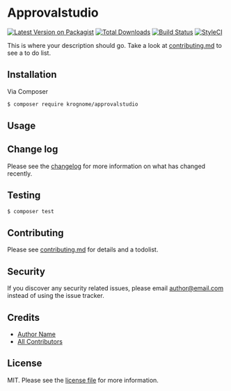 # Approvalstudio

[![Latest Version on Packagist][ico-version]][link-packagist]
[![Total Downloads][ico-downloads]][link-downloads]
[![Build Status][ico-travis]][link-travis]
[![StyleCI][ico-styleci]][link-styleci]

This is where your description should go. Take a look at [contributing.md](contributing.md) to see a to do list.

## Installation

Via Composer

``` bash
$ composer require krognome/approvalstudio
```

## Usage

## Change log

Please see the [changelog](changelog.md) for more information on what has changed recently.

## Testing

``` bash
$ composer test
```

## Contributing

Please see [contributing.md](contributing.md) for details and a todolist.

## Security

If you discover any security related issues, please email author@email.com instead of using the issue tracker.

## Credits

- [Author Name][link-author]
- [All Contributors][link-contributors]

## License

MIT. Please see the [license file](license.md) for more information.

[ico-version]: https://img.shields.io/packagist/v/krognome/approvalstudio.svg?style=flat-square
[ico-downloads]: https://img.shields.io/packagist/dt/krognome/approvalstudio.svg?style=flat-square
[ico-travis]: https://img.shields.io/travis/krognome/approvalstudio/master.svg?style=flat-square
[ico-styleci]: https://styleci.io/repos/12345678/shield

[link-packagist]: https://packagist.org/packages/krognome/approvalstudio
[link-downloads]: https://packagist.org/packages/krognome/approvalstudio
[link-travis]: https://travis-ci.org/krognome/approvalstudio
[link-styleci]: https://styleci.io/repos/12345678
[link-author]: https://github.com/krognome
[link-contributors]: ../../contributors
